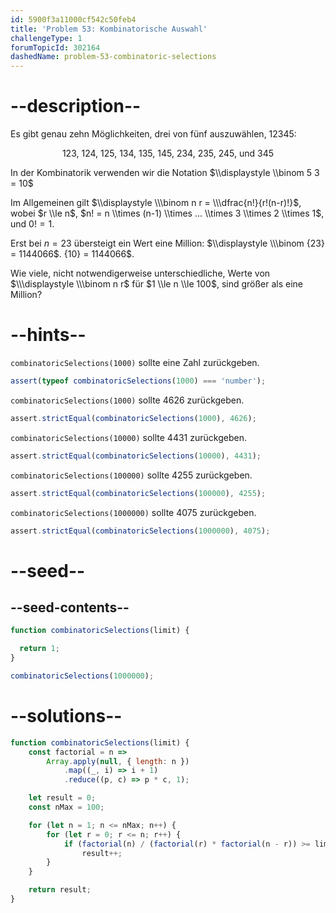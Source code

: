 ```yaml
---
id: 5900f3a11000cf542c50feb4
title: 'Problem 53: Kombinatorische Auswahl'
challengeType: 1
forumTopicId: 302164
dashedName: problem-53-combinatoric-selections
---
```


# --description--

Es gibt genau zehn Möglichkeiten, drei von fünf auszuwählen, 12345:

<div style='text-align: center;'>123, 124, 125, 134, 135, 145, 234, 235, 245, und 345</div>

In der Kombinatorik verwenden wir die Notation $\\displaystyle \\binom 5 3 = 10$

Im Allgemeinen gilt $\\displaystyle \\\binom n r = \\\dfrac{n!}{r!(n-r)!}$, wobei $r \\le n$, $n! = n \\times (n-1) \\times ... \\times 3 \\times 2 \\times 1$, und $0! = 1$.

Erst bei $n = 23$ übersteigt ein Wert eine Million: $\\displaystyle \\\binom {23} = 1144066$. {10} = 1144066$.

Wie viele, nicht notwendigerweise unterschiedliche, Werte von $\\\displaystyle \\\binom n r$ für $1 \\le n \\le 100$, sind größer als eine Million?

# --hints--

`combinatoricSelections(1000)` sollte eine Zahl zurückgeben.

```js
assert(typeof combinatoricSelections(1000) === 'number');
```

`combinatoricSelections(1000)` sollte 4626 zurückgeben.

```js
assert.strictEqual(combinatoricSelections(1000), 4626);
```

`combinatoricSelections(10000)` sollte 4431 zurückgeben.

```js
assert.strictEqual(combinatoricSelections(10000), 4431);
```

`combinatoricSelections(100000)` sollte 4255 zurückgeben.

```js
assert.strictEqual(combinatoricSelections(100000), 4255);
```

`combinatoricSelections(1000000)` sollte 4075 zurückgeben.

```js
assert.strictEqual(combinatoricSelections(1000000), 4075);
```

# --seed--

## --seed-contents--

```js
function combinatoricSelections(limit) {

  return 1;
}

combinatoricSelections(1000000);
```

# --solutions--

```js
function combinatoricSelections(limit) {
    const factorial = n =>
        Array.apply(null, { length: n })
            .map((_, i) => i + 1)
            .reduce((p, c) => p * c, 1);

    let result = 0;
    const nMax = 100;

    for (let n = 1; n <= nMax; n++) {
        for (let r = 0; r <= n; r++) {
            if (factorial(n) / (factorial(r) * factorial(n - r)) >= limit)
                result++;
        }
    }

    return result;
}
```
